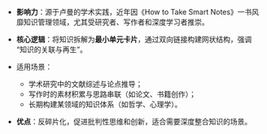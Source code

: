 - **影响力**：源于卢曼的学术实践，近年因《How to Take Smart Notes》一书风靡知识管理领域，尤其受研究者、写作者和深度学习者推崇。

- **核心逻辑**：将知识拆解为**最小单元卡片**，通过双向链接构建网状结构，强调 “知识的关联与再生”。

- 适用场景：

  - 学术研究中的文献综述与论点推导；
  - 写作时的素材积累与思路串联（如论文、书籍创作）；
  - 长期构建某领域的知识体系（如哲学、心理学）。

- **优点**：反碎片化，促进批判性思维和创新，适合需要深度整合知识的场景。
